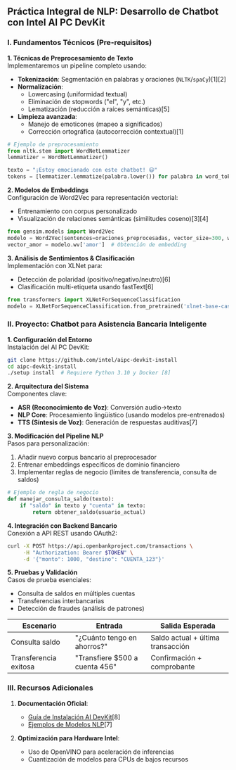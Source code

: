 

## Práctica Integral de NLP: Desarrollo de Chatbot con Intel AI PC DevKit

### I. Fundamentos Técnicos (Pre-requisitos)

**1. Técnicas de Preprocesamiento de Texto**  
Implementaremos un pipeline completo usando:  
- **Tokenización**: Segmentación en palabras y oraciones (`NLTK`/`spaCy`)[1][2]  
- **Normalización**:  
  - Lowercasing (uniformidad textual)  
  - Eliminación de stopwords ("el", "y", etc.)  
  - Lematización (reducción a raíces semánticas)[5]  
- **Limpieza avanzada**:  
  - Manejo de emoticones (mapeo a significados)  
  - Corrección ortográfica (autocorrección contextual)[1]  

```python
# Ejemplo de preprocesamiento
from nltk.stem import WordNetLemmatizer
lemmatizer = WordNetLemmatizer()

texto = "¡Estoy emocionado con este chatbot! 😃"
tokens = [lemmatizer.lemmatize(palabra.lower()) for palabra in word_tokenize(texto) if palabra.isalpha()]
```

**2. Modelos de Embeddings**  
Configuración de Word2Vec para representación vectorial:  
- Entrenamiento con corpus personalizado  
- Visualización de relaciones semánticas (similitudes coseno)[3][4]  

```python
from gensim.models import Word2Vec
modelo = Word2Vec(sentences=oraciones_preprocesadas, vector_size=300, window=5, min_count=1)
vector_amor = modelo.wv['amor']  # Obtención de embedding
```

**3. Análisis de Sentimientos & Clasificación**  
Implementación con XLNet para:  
- Detección de polaridad (positivo/negativo/neutro)[6]  
- Clasificación multi-etiqueta usando fastText[6]  

```python
from transformers import XLNetForSequenceClassification
modelo = XLNetForSequenceClassification.from_pretrained('xlnet-base-cased')
```

### II. Proyecto: Chatbot para Asistencia Bancaria Inteligente

**1. Configuración del Entorno**  
Instalación del AI PC DevKit:  
```bash
git clone https://github.com/intel/aipc-devkit-install
cd aipc-devkit-install
./setup install  # Requiere Python 3.10 y Docker [8]
```

**2. Arquitectura del Sistema**  
Componentes clave:  
- **ASR (Reconocimiento de Voz)**: Conversión audio→texto  
- **NLP Core**: Procesamiento lingüístico (usando modelos pre-entrenados)  
- **TTS (Síntesis de Voz)**: Generación de respuestas auditivas[7]  

**3. Modificación del Pipeline NLP**  
Pasos para personalización:  
1. Añadir nuevo corpus bancario al preprocesador  
2. Entrenar embeddings específicos de dominio financiero  
3. Implementar reglas de negocio (límites de transferencia, consulta de saldos)  

```python
# Ejemplo de regla de negocio
def manejar_consulta_saldo(texto):
    if "saldo" in texto y "cuenta" in texto:
        return obtener_saldo(usuario_actual)
```

**4. Integración con Backend Bancario**  
Conexión a API REST usando OAuth2:  
```bash
curl -X POST https://api.openbankproject.com/transactions \
     -H "Authorization: Bearer $TOKEN" \
     -d '{"monto": 1000, "destino": "CUENTA_123"}'
```

**5. Pruebas y Validación**  
Casos de prueba esenciales:  
- Consulta de saldos en múltiples cuentas  
- Transferencias interbancarias  
- Detección de fraudes (análisis de patrones)  

| Escenario               | Entrada                          | Salida Esperada               |
|-------------------------|----------------------------------|--------------------------------|
| Consulta saldo          | "¿Cuánto tengo en ahorros?"     | Saldo actual + última transacción |
| Transferencia exitosa   | "Transfiere $500 a cuenta 456"  | Confirmación + comprobante     |

### III. Recursos Adicionales

1. **Documentación Oficial**:  
   - [Guía de Instalación AI DevKit](https://github.com/intel/aipc-devkit-install/blob/main/Installation_Guide.md)[8]  
   - [Ejemplos de Modelos NLP](https://github.com/intel/conversational-ai-chatbot/tree/main/nlp_models)[7]  

2. **Optimización para Hardware Intel**:  
   - Uso de OpenVINO para aceleración de inferencias  
   - Cuantización de modelos para CPUs de bajos recursos  

